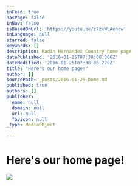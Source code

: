 ```yaml
---
inFeed: true
hasPage: false
inNav: false
isBasedOnUrl: 'https://youtu.be/z7zxWLAehcw'
inLanguage: null
starred: false
keywords: []
description: Kadin Hernandez Country home page
datePublished: '2016-01-25T07:38:08.366Z'
dateModified: '2016-01-25T07:38:05.220Z'
title: "Here's our home page!"
author: []
sourcePath: _posts/2016-01-25-home.md
published: true
authors: []
publisher:
  name: null
  domain: null
  url: null
  favicon: null
_type: MediaObject

---
```

# Here's our home page!
![](https://the-grid-user-content.s3-us-west-2.amazonaws.com/c106a434-84d9-4040-8515-a23db520ced0.jpg)